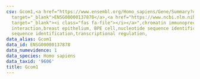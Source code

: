 ```yaml
---
csv: Gcom1,<a href="https://www.ensembl.org/Homo_sapiens/Gene/Summary?db=core;g=ENSG00000137878"
  target="_blank">ENSG00000137878</a>,<a href="https://www.ncbi.nlm.nih.gov/pubmed/22863008"
  target="_blank"><i class="fas fa-file"></i></a>",chromatin immunoprecipitation assay,direct
  interaction,breast epithelium, BPE cell,nucleotide sequence identification,nucleotide
  sequence identification,transcriptional regulation,
data_alias: Gcom1
data_id: ENSG00000137878
data_numevidence: 1
data_species: Homo sapiens
data_taxid: '9606'
title: Gcom1
---
```

